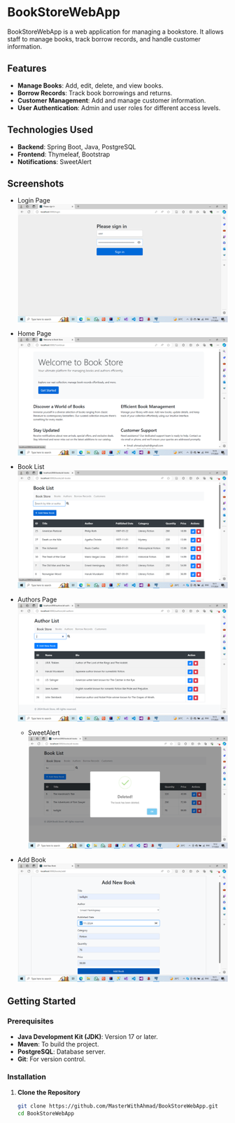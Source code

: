 # BookStoreWebApp

BookStoreWebApp is a web application for managing a bookstore. It allows staff to manage books, track borrow records, and handle customer information.

## Features

- **Manage Books**: Add, edit, delete, and view books.
- **Borrow Records**: Track book borrowings and returns.
- **Customer Management**: Add and manage customer information.
- **User Authentication**: Admin and user roles for different access levels.

## Technologies Used

- **Backend**: Spring Boot, Java, PostgreSQL
- **Frontend**: Thymeleaf, Bootstrap
- **Notifications**: SweetAlert

## Screenshots

- Login Page
  ![LoginPage](src/main/resources/templates/screenshots/LoginPage.png)

- Home Page
  ![Home Page](src/main/resources/templates/screenshots/HomePage.png)

- Book List
  ![Book List](src/main/resources/templates/screenshots/BookListPage.png)

- Authors Page
  ![List of Authors](src/main/resources/templates/screenshots/AuthorsPage.png)
  
  - SweetAlert
  ![Success Message](src/main/resources/templates/screenshots/Success.png)


- Add Book
  ![AddBookPage](src/main/resources/templates/screenshots/AddBook.png)

## Getting Started

### Prerequisites

- **Java Development Kit (JDK)**: Version 17 or later.
- **Maven**: To build the project.
- **PostgreSQL**: Database server.
- **Git**: For version control.

### Installation

1. **Clone the Repository**

   ```bash
   git clone https://github.com/MasterWithAhmad/BookStoreWebApp.git
   cd BookStoreWebApp
